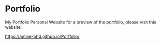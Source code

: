 # Portfolio
My Portfolio Personal Website
for a preview of the portfolio, please visit this website:

https://amine-bhd.github.io/Portfolio/
